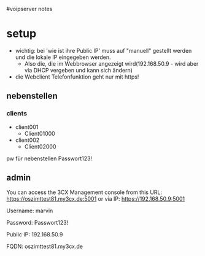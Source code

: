 #voipserver notes
# setup

- wichtig: bei 'wie ist ihre Public IP' muss auf "manuell" gestellt werden und die lokale IP eingegeben werden.
    - Also die, die im Webbrowser angezeigt wird(192.168.50.9 - wird aber via DHCP vergeben und kann sich ändern)
- die Webclient Telefonfunktion geht nur mit https!

## nebenstellen
### clients
- client001
    - Client01000
- client002
    - Client02000

pw für nebenstellen
Passwort123!

## admin
You can access the 3CX Management console from this URL: https://oszimttest81.my3cx.de:5001 or via IP: https://192.168.50.9:5001

Username: marvin

Password: Passwort123!

Public IP: 192.168.50.9

FQDN: oszimttest81.my3cx.de

